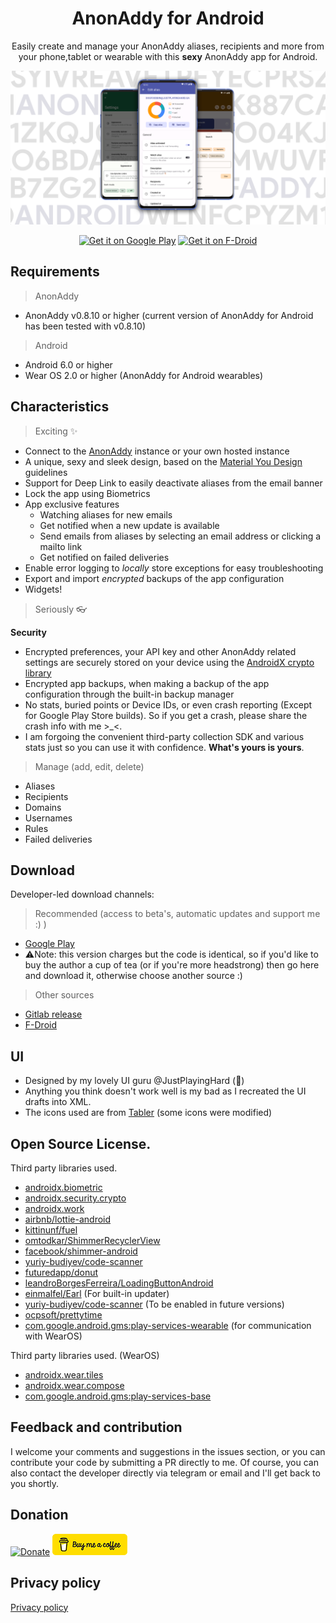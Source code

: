 
<h1 align="center">AnonAddy for Android</h1>

<p align="center">
Easily create and manage your AnonAddy aliases, recipients and more from your phone,tablet or wearable with this <b>sexy</b> AnonAddy app for Android.
</br><p align="center">
<img src="static/banner.png"/>
</p>

<p align="center">
<a href='https://play.google.com/store/apps/details?id=host.stjin.anonaddy&pcampaignid=pcampaignidMKT-Other-global-all-co-prtnr-py-PartBadge-Mar2515-1'><img alt='Get it on Google Play' src='https://play.google.com/intl/en_us/badges/static/images/badges/en_badge_web_generic.png'  height="80"/></a>
<a href="https://f-droid.org/packages/host.stjin.anonaddy"> <img src="https://fdroid.gitlab.io/artwork/badge/get-it-on.png" alt="Get it on F-Droid" height="80">
</a>
</p>

## Requirements

> AnonAddy

- AnonAddy v0.8.10 or higher (current version of AnonAddy for Android has been tested with v0.8.10)

> Android

- Android 6.0 or higher
- Wear OS 2.0 or higher (AnonAddy for Android wearables)

## Characteristics

> Exciting ✨

- Connect to the [AnonAddy](https://anonaddy.com/) instance or your own hosted instance
- A unique, sexy and sleek design, based on the [Material You Design](https://m3.material.io/) guidelines
- Support for Deep Link to easily deactivate aliases from the email banner
- Lock the app using Biometrics
- App exclusive features
  - Watching aliases for new emails
  - Get notified when a new update is available
  - Send emails from aliases by selecting an email address or clicking a mailto link
  - Get notified on failed deliveries
- Enable error logging to *locally* store exceptions for easy troubleshooting
- Export and import *encrypted* backups of the app configuration
- Widgets!

> Seriously 👓

**Security**
- Encrypted preferences, your API key and other AnonAddy related settings are securely stored on your device using
  the [AndroidX crypto library](https://developer.android.com/jetpack/androidx/releases/security)
- Encrypted app backups, when making a backup of the app configuration through the built-in backup manager
- No stats, buried points or Device IDs, or even crash reporting (Except for Google Play Store builds). So if you get a crash, please share the crash
  info with me >_<.
- I am forgoing the convenient third-party collection SDK and various stats just so you can use it with confidence.  **What's yours is yours**.

 > Manage (add, edit, delete)

- Aliases
- Recipients
- Domains
- Usernames
- Rules
- Failed deliveries

## Download

Developer-led download channels:

> Recommended (access to beta's, automatic updates and support me :) )

- [Google Play](https://play.google.com/store/apps/details?id=host.stjin.anonaddy)
- ⚠️Note: this version charges but the code is identical, so if you'd like to buy the author a cup of tea (or if you're more headstrong) then go here
  and download it, otherwise choose another source :)

> Other sources

- [Gitlab release](https://gitlab.com/Stjin/anonaddy-android/-/releases)
- [F-Droid](https://f-droid.org/packages/host.stjin.anonaddy)

## UI

- Designed by my lovely UI guru @JustPlayingHard (💙)
- Anything you think doesn't work well is my bad as I recreated the UI drafts into XML.
- The icons used are from [Tabler](https://tablericons.com/) (some icons were modified)

## Open Source License.

Third party libraries used.

- [androidx.biometric](https://developer.android.com/jetpack/androidx/releases/biometric)
- [androidx.security.crypto](https://developer.android.com/jetpack/androidx/releases/security)
- [androidx.work](https://developer.android.com/jetpack/androidx/releases/work)
- [airbnb/lottie-android](https://github.com/airbnb/lottie-android)
- [kittinunf/fuel](https://github.com/kittinunf/fuel)
- [omtodkar/ShimmerRecyclerView](https://github.com/omtodkar/ShimmerRecyclerView)
- [facebook/shimmer-android](https://github.com/facebook/shimmer-android)
- [yuriy-budiyev/code-scanner](https://github.com/yuriy-budiyev/code-scanner)
- [futuredapp/donut](https://github.com/futuredapp/donut)
- [leandroBorgesFerreira/LoadingButtonAndroid](https://github.com/leandroBorgesFerreira/LoadingButtonAndroid)
- [einmalfel/Earl](https://github.com/einmalfel/Earl) (For built-in updater)
- [yuriy-budiyev/code-scanner](https://github.com/yuriy-budiyev/code-scanner) (To be enabled in future versions)
- [ocpsoft/prettytime](https://github.com/ocpsoft/prettytime)
- [com.google.android.gms:play-services-wearable](https://mvnrepository.com/artifact/com.google.android.gms/play-services-wearable/17.1.0) (for
  communication with WearOS)

Third party libraries used. (WearOS)

- [androidx.wear.tiles](https://developer.android.com/jetpack/androidx/releases/wear-tiles)
- [androidx.wear.compose](https://developer.android.com/jetpack/androidx/releases/wear-compose)
- [com.google.android.gms:play-services-base](https://mvnrepository.com/artifact/com.google.android.gms/play-services-base?repo=google)

## Feedback and contribution

I welcome your comments and suggestions in the issues section, or you can contribute your code by submitting a PR directly to me. Of course, you can
also contact the developer directly via telegram or email and I'll get back to you shortly.

## Donation

[![Donate](https://img.shields.io/badge/Donate-PayPal-green.svg)](https://www.paypal.com/cgi-bin/webscr?cmd=_s-xclick&hosted_button_id=26D39SEWQLBHW)
[![BuyMeACoffee](static/bmc-button.png)](https://buymeacoffee.com/stjin)

## Privacy policy
[Privacy policy](https://gitlab.com/Stjin/anonaddy-android/-/blob/master/PrivacyPolicy.md)